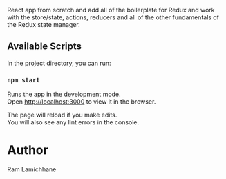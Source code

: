 React app from scratch and add all of the boilerplate for Redux and work with the store/state, actions, reducers and all of the other fundamentals of the Redux state manager.

## Available Scripts

In the project directory, you can run:

### `npm start`

Runs the app in the development mode.<br>
Open [http://localhost:3000](http://localhost:3000) to view it in the browser.

The page will reload if you make edits.<br>
You will also see any lint errors in the console.

# Author

Ram Lamichhane
